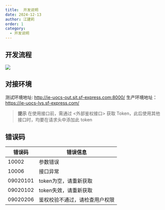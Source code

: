 ```yaml
---
title:  开发说明
date: 2024-12-13
author: 江建莉
order: 1
category:
  - 开发说明
---
```



## 开发流程

![](https://ie-uocs-core-shenzhen-futian1-oss.sf-express.com/v1.2/AUTH_IE-UOCS-CORE/sfosspublic001/test/aaa.png)

## 对接环境
测试环境地址: http://ie-uocs-out.sit.sf-express.com:8000/	
生产环境地址：https://ie-uocs-lvs.sf-express.com/

  > **提示**
  > 在使用接口前，需通过 <外部鉴权接口> 获取 Token，此后使用其他接口时，均要在请求头中添加此 token




## 错误码
| 错误码   | 错误信息                       |
| -------- | ------------------------------ |
| 10002    | 参数错误                       |
| 10006    | 接口异常                       |
| 09020101 | token为空，请重新获取          |
| 09020102 | token失效，请重新获取          |
| 09020206 | 鉴权校验不通过，请检查用户权限 |

